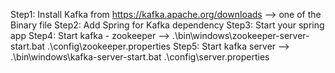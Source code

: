 Step1: Install Kafka from https://kafka.apache.org/downloads --> one of the Binary file
Step2: Add Spring for Kafka dependency
Step3: Start your spring app
Step4: Start kafka - zookeeper --> .\bin\windows\zookeeper-server-start.bat .\config\zookeeper.properties
Step5: Start kafka server --> .\bin\windows\kafka-server-start.bat .\config\server.properties